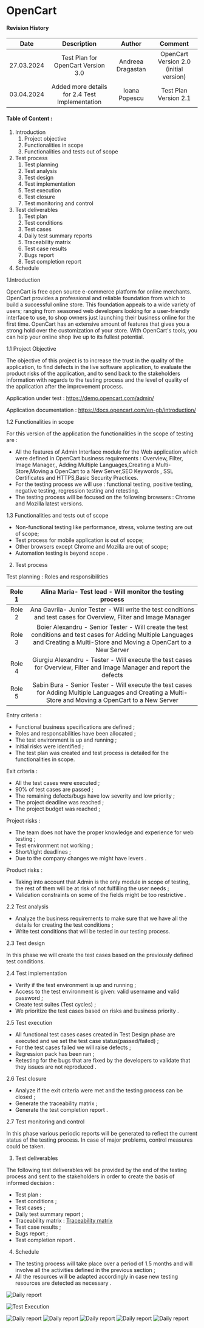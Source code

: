 # OpenCart
#### Revision History
| Date| Description | Author | Comment |
| :-----: | :---: | :---: | :---: |
| 27.03.2024 | Test Plan for OpenCart Version 3.0 | Andreea Dragastan |OpenCart Version 2.0 (initial version)|
| 03.04.2024 | Added more details for 2.4 Test Implementation  | Ioana Popescu | Test Plan Version 2.1 |
#### Table of Content : 
1. Introduction
    1. Project objective
    2. Functionalities in scope
    3. Functionalities and tests out of scope
2. Test process
    1. Test planning
    2. Test analysis
    3. Test design
    4. Test implementation
    5. Test execution
    6. Test closure
    7. Test monitoring and control
3. Test deliverables
    1. Test plan
    2. Test conditions
    3. Test cases
    4. Daily test summary reports
    5. Traceability matrix
    6. Test case results
    7. Bugs report
    8. Test completion report
4. Schedule

1.Introduction

OpenCart is free open source e-commerce platform for online merchants. OpenCart provides a professional and reliable foundation from which to build a successful online store. This foundation appeals to a wide variety of users; ranging from seasoned web developers looking for a user-friendly interface to use, to shop owners just launching their business online for the first time. OpenCart has an extensive amount of features that gives you a strong hold over the customization of your store. With OpenCart's tools, you can help your online shop live up to its fullest potential.

1.1 Project Objective

The objective of this project is to increase the trust in the quality of the application, to find defects in the live software application, to evaluate the product risks of the application, and to send back to the stakeholders information with regards to the testing process and the level of quality of the application after the improvement process. 

Application under test :
https://demo.opencart.com/admin/

Application documentation :
https://docs.opencart.com/en-gb/introduction/

1.2 Functionalities in scope

For this version of the application the functionalities in the scope of testing are : 

- All the features of Admin Interface module for the Web application which were defined in OpenCart business requirements : Overview, Filter, Image Manager,, Adding Multiple Languages,Creating a Multi-Store,Moving a OpenCart to a New Server,SEO Keywords , SSL Certificates and HTTPS,Basic Security Practices.
- For the testing process we will use : functional testing, positive testing, negative testing, regression testing and retesting.
- The testing process will be focused on the following browsers : Chrome and Mozilla latest versions.

1.3 Functionalities and tests out of scope

  - Non-functional testing like performance, stress, volume testing are out of scope;
  - Test process for mobile application is out of scope;
  - Other browsers except Chrome and Mozilla are out of scope;
  - Automation testing is beyond scope .

2. Test process

  Test planning :
  Roles and responsibilities
  
| Role 1|Alina Maria- Test lead - Will monitor the testing process|
| :-----: | :---: |
| Role 2 | Ana Gavrila- Junior Tester - Will write the test conditions and test cases for Overview, Filter and Image Manager | 
| Role 3 | Boier Alexandru - Senior Tester - Will create the test conditions and test cases for Adding Multiple Languages and Creating a Multi-Store and Moving a OpenCart to a New Server | 
| Role 4 | Giurgiu Alexandru - Tester - Will execute the test cases for Overview, Filter and Image Manager and report the defects | 
| Role 5 | Sabin Bura - Senior Tester -  Will execute the test cases for Adding Multiple Languages and Creating a Multi-Store and Moving a OpenCart to a New Server | 

Entry criteria :

- Functional business specifications are defined ;
- Roles and responsabilities have been allocated ;
- The test environment is up and running ;
- Initial risks were identified ;
- The test plan was created and test process is detailed for the functionalities in scope.

Exit criteria :

- All the test cases were executed ;
- 90% of test cases are passed ;
- The remaining defects/bugs have low severity and low priority ;
- The project deadline was reached ;
- The project budget was reached ;

Project risks : 

- The team does not have the proper knowledge and experience for web testing ;
- Test environment not working ;
- Short/tight deadlines ;
- Due to the company changes we might have levers .

Product risks :

 - Taking into account that Admin is  the only module in scope of testing, the rest of them will be at risk of not fulfilling the user needs ;
 - Validation constraints on some of the fields might be too restrictive .

2.2 Test analysis 

- Analyze the business requirements to make sure that we have all the details for creating the test conditions ;
- Write test conditions that will be tested in our testing process.

2.3 Test design

In this phase we will create the test cases based on the previously defined test conditions.

2.4 Test implementation

- Verify if the test environment is up and running ;
- Access to the test environment is given: valid username and valid password ;
- Create test suites (Test cycles) ;
- We prioritize the test cases based on risks and business priority .

2.5 Test execution

- All functional test cases cases created in Test Design phase are executed and we set the test case status(passed/failed) ;
- For the test cases failed we will raise defects ;
- Regression pack has been ran ;
- Retesting for the bugs that are fixed by the developers to validate that they issues are not reproduced .

2.6 Test closure

- Analyze if the exit criteria were met and the testing process can be closed ;
- Generate the traceability matrix ;
- Generate the test completion report .

2.7 Test monitoring and control

In this phase various periodic reports will be generated to reflect the current status of the testing process. In case of major problems, control measures could be taken.

3. Test deliverables

The following test deliverables will be provided by the end of the testing process and sent to the stakeholders in order to create the basis of informed decision : 

- Test plan : 
- Test conditions ;
- Test cases ;
- Daily test summary report ;
- Traceability matrix : [Traceability matrix](https://github.com/Andreea1108/Jira/blob/c380a88eb339cd31b2f7a0b7400dd725db38cfef/Export%20Traceability%20Matrix.xlsx)
- Test case results ;
- Bugs report ;
- Test completion report .

4. Schedule

- The testing process will take place over a period of 1.5 months and will involve all the activities defined in the previous section ;
- All the resources will be adapted accordingly in case new testing resources are detected as necessary .

![Daily report](https://github.com/Andreea1108/Jira/blob/main/Daily%20Report.png)

![Test Execution](https://github.com/Andreea1108/Jira/blob/main/Test%20Execution.png)

![Daily report](https://github.com/Andreea1108/Jira/blob/c25bd3fd20e483fe19ad502649c463365d4b1aa2/Matrice%201.png)
![Daily report](https://github.com/Andreea1108/Jira/blob/c25bd3fd20e483fe19ad502649c463365d4b1aa2/Matrice%202.png)
![Daily report](https://github.com/Andreea1108/Jira/blob/c25bd3fd20e483fe19ad502649c463365d4b1aa2/Matrice%203.png)
![Daily report](https://github.com/Andreea1108/Jira/blob/c25bd3fd20e483fe19ad502649c463365d4b1aa2/Matrice%204.png)
![Daily report](https://github.com/Andreea1108/Jira/blob/c25bd3fd20e483fe19ad502649c463365d4b1aa2/Matrice%205.png)











